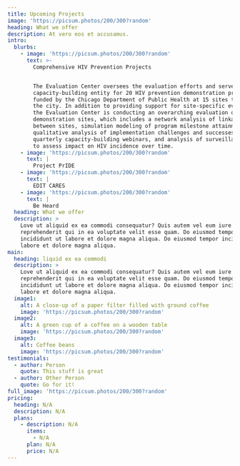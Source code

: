 ```yaml
---
title: Upcoming Projects
image: 'https://picsum.photos/200/300?random'
heading: What we offer
description: At vero eos et accusamus.
intro:
  blurbs:
    - image: 'https://picsum.photos/200/300?random'
      text: >-
        Comprehensive HIV Prevention Projects


        The Evaluation Center oversees the evaluation efforts and serves as a
        capacity-building entity for 20 HIV prevention demonstration projects
        funded by the Chicago Department of Public Health at 15 sites throughout
        the city. In addition to providing support for site-specific evaluation,
        the Evaluation Center is conducting an overarching evaluation of all
        demonstration sites, which includes a network analysis of linkages
        between sites, simulation modeling of program milestone attainment,
        qualitative analysis of implementation challenges and successes,
        quarterly capacity-building webinars, and analysis of surveillance data
        to assess impact on HIV incidence over time.
    - image: 'https://picsum.photos/200/300?random'
      text: |
        Project PrIDE
    - image: 'https://picsum.photos/200/300?random'
      text: |
        EDIT CARES
    - image: 'https://picsum.photos/200/300?random'
      text: |
        Be Heard
  heading: What we offer
  description: >
    Love ut aliquid ex ea commodi consequatur? Quis autem vel eum iure
    reprehenderit qui in ea voluptate velit esse quam. Do eiusmod tempor
    incididunt ut labore et dolore magna aliqua. Do eiusmod tempor incididunt ut
    labore et dolore magna aliqua.
main:
  heading: liquid ex ea commodi
  description: >
    Love ut aliquid ex ea commodi consequatur? Quis autem vel eum iure
    reprehenderit qui in ea voluptate velit esse quam. Do eiusmod tempor
    incididunt ut labore et dolore magna aliqua. Do eiusmod tempor incididunt ut
    labore et dolore magna aliqua.
  image1:
    alt: A close-up of a paper filter filled with ground coffee
    image: 'https://picsum.photos/200/300?random'
  image2:
    alt: A green cup of a coffee on a wooden table
    image: 'https://picsum.photos/200/300?random'
  image3:
    alt: Coffee beans
    image: 'https://picsum.photos/200/300?random'
testimonials:
  - author: Person
    quote: This stuff is great
  - author: Other Person
    quote: Go for it!
full_image: 'https://picsum.photos/200/300?random'
pricing:
  heading: N/A
  description: N/A
  plans:
    - description: N/A
      items:
        - N/A
      plan: N/A
      price: N/A
---
```


